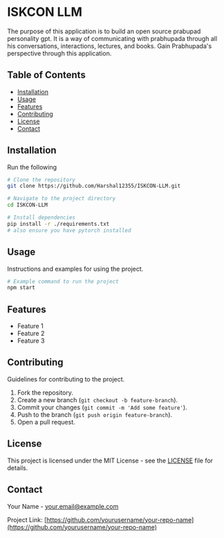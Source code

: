 # ISKCON LLM

The purpose of this application is to build an open source prabupad personality gpt. It is a way of communicating with prabhupada through all his conversations, interactions, lectures, and books. Gain Prabhupada's perspective through this application. 

## Table of Contents

- [Installation](#installation)
- [Usage](#usage)
- [Features](#features)
- [Contributing](#contributing)
- [License](#license)
- [Contact](#contact)

## Installation

Run the following

```bash
# Clone the repository
git clone https://github.com/Harshal12355/ISKCON-LLM.git

# Navigate to the project directory
cd ISKCON-LLM

# Install dependencies
pip install -r ./requirements.txt
# also ensure you have pytorch installed
```

## Usage

Instructions and examples for using the project.

```bash
# Example command to run the project
npm start
```

## Features

- Feature 1
- Feature 2
- Feature 3

## Contributing

Guidelines for contributing to the project.

1. Fork the repository.
2. Create a new branch (`git checkout -b feature-branch`).
3. Commit your changes (`git commit -m 'Add some feature'`).
4. Push to the branch (`git push origin feature-branch`).
5. Open a pull request.

## License

This project is licensed under the MIT License - see the [LICENSE](LICENSE) file for details.

## Contact

Your Name - [your.email@example.com](mailto:your.email@example.com)

Project Link: [https://github.com/yourusername/your-repo-name](https://github.com/yourusername/your-repo-name)